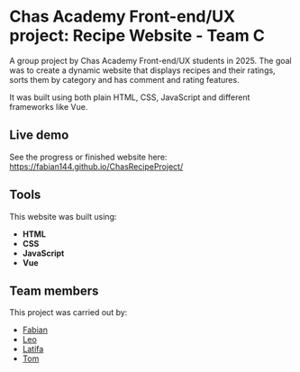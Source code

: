 # Chas Academy Front-end/UX project: Recipe Website - Team C
A group project by Chas Academy Front-end/UX students in 2025. The goal was to create a dynamic website that displays recipes and their ratings, sorts them by category and has comment and rating features.

It was built using both plain HTML, CSS, JavaScript and different frameworks like Vue.

## Live demo
See the progress or finished website here: https://fabian144.github.io/ChasRecipeProject/

## Tools
This website was built using:
- **HTML**
- **CSS**
- **JavaScript**
- **Vue**

## Team members

This project was carried out by:

- [Fabian](https://github.com/fabian144)
- [Leo](https://github.com/LeoEngberg)
- [Latifa](https://github.com/Latifaro)
- [Tom](https://github.com/tomalmli)
